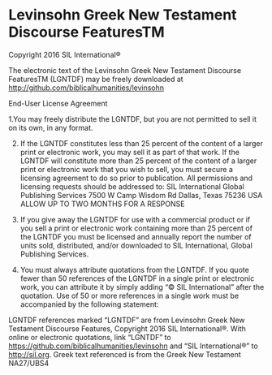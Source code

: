 Levinsohn Greek New Testament Discourse FeaturesTM
==================================================
Copyright  2016 SIL International®

The electronic text of the Levinsohn Greek New Testament Discourse FeaturesTM (LGNTDF) may be freely downloaded at http://github.com/biblicalhumanities/levinsohn

End-User License Agreement


1.You may freely distribute the LGNTDF, but you are not permitted to sell it on its own, in any format. 

2. If the LGNTDF constitutes less than 25 percent of the content of a larger print or electronic work, you may sell it as part of that work. If the LGNTDF will constitute more than 25 percent of the content of a larger print or electronic work that you wish to sell, you must secure a licensing agreement to do so prior to publication. All permissions and licensing requests should be addressed to:
SIL International
Global Publishing Services
7500 W Camp Wisdom Rd
Dallas, Texas 75236 USA
ALLOW UP TO TWO MONTHS FOR A RESPONSE

3. If you give away the LGNTDF for use with a commercial product or if you sell a print or electronic work containing more than 25 percent of the LGNTDF you must be licensed and annually report the number of units sold, distributed, and/or downloaded to SIL International, Global Publishing Services. 

4. You must always attribute quotations from the LGNTDF. If you quote fewer than 50 references of the LGNTDF in a single print or electronic work, you can attribute it by simply adding “© SIL International” after the quotation. Use of 50 or more references in a single work must be accompanied by the following statement:

LGNTDF references marked “LGNTDF” are from Levinsohn Greek New Testament Discourse Features, Copyright 2016 SIL International®. 
With online or electronic quotations, link “LGNTDF” to https://github.com/biblicalhumanities/levinsohn and “SIL International®” to http://sil.org.
Greek text referenced is from the Greek New Testament NA27/UBS4

